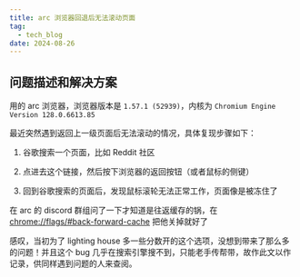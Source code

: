 ```yaml
---
title: arc 浏览器回退后无法滚动页面
tag:
  - tech_blog
date: 2024-08-26
---
```


## 问题描述和解决方案

用的 arc 浏览器，浏览器版本是 `1.57.1 (52939)`，内核为 `Chromium Engine Version 128.0.6613.85`

最近突然遇到返回上一级页面后无法滚动的情况，具体复现步骤如下：

1. 谷歌搜索一个页面，比如 Reddit 社区

2. 点进去这个链接，然后按下浏览器的返回按钮（或者鼠标的侧键）

3. 回到谷歌搜索的页面后，发现鼠标滚轮无法正常工作，页面像是被冻住了

在 arc 的 discord 群组问了一下才知道是往返缓存的锅，在 [chrome://flags/#back-forward-cache](chrome://flags/#back-forward-cache) 把他关掉就好了

感叹，当初为了 lighting house 多一些分数开的这个选项，没想到带来了那么多的问题！并且这个 bug 几乎在搜索引擎搜不到，只能老手传帮带，故作此文以作记录，供同样遇到问题的人来查阅。
